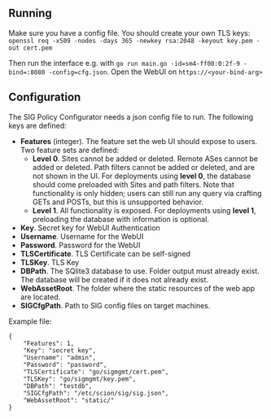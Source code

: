 ## Running

Make sure you have a config file. You should create your own TLS keys:
`openssl req -x509 -nodes -days 365 -newkey rsa:2048 -keyout key.pem -out cert.pem`

Then run the interface e.g. with `go run main.go -id=sm4-ff00:0:2f-9 -bind=:8080 -config=cfg.json`.
Open the WebUI on `https://<your-bind-arg>`

## Configuration

The SIG Policy Configurator needs a json config file to run. The following keys are defined:

*   **Features** (integer). The feature set the web UI should expose to users. Two feature sets are
    defined:
    *   **Level 0**. Sites cannot be added or deleted. Remote ASes cannot be added or deleted. Path
        filters cannot be added or deleted, and are not shown in the UI. For deployments using
        **level 0**, the database should come preloaded with Sites and path filters. Note that
        functionality is only hidden; users can still run any query via crafting GETs and POSTs, but
        this is unsupported behavior.
    *   **Level 1**. All functionality is exposed. For deployments using **level 1**, preloading the
        database with information is optional.
*   **Key**. Secret key for WebUI Authentication
*   **Username**. Username for the WebUI
*   **Password**. Password for the WebUI
*   **TLSCertificate**. TLS Certificate can be self-signed
*   **TLSKey**. TLS Key
*   **DBPath**. The SQlite3 database to use. Folder output must already exist. The database will be
    created if it does not already exist.
*   **WebAssetRoot**. The folder where the static resources of the web app are located.
*   **SIGCfgPath**. Path to SIG config files on target machines.

Example file:

```
{
    "Features": 1,
    "Key": "secret key",
    "Username": "admin",
    "Password": "password",
    "TLSCertificate": "go/sigmgmt/cert.pem",
    "TLSKey": "go/sigmgmt/key.pem",
    "DBPath": "testdb",
    "SIGCfgPath": "/etc/scion/sig/sig.json",
    "WebAssetRoot": "static/"
}
```
